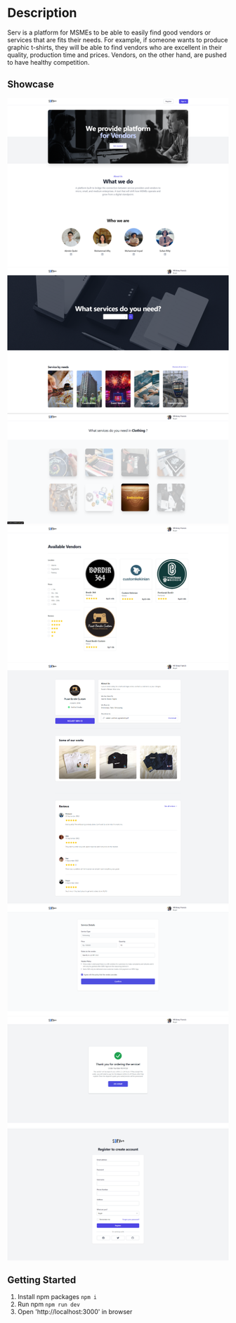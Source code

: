 # Description

Serv is a platform for MSMEs to be able to easily find good vendors or services that are fits their needs. For example, if someone wants to produce graphic t-shirts, they will be able to find vendors who are excellent in their quality, production time and prices. Vendors, on the other hand, are pushed to have healthy competition.

## Showcase

![Image1](./examples/image1.png)
![Image2](./examples/image2.png)
![Image3](./examples/image3.png)
![Image4](./examples/image4.png)
![Image5](./examples/image5.png)
![Image6](./examples/image6.png)
![Image7](./examples/image7.png)
![Image8](./examples/image8.png)

## Getting Started

1. Install npm packages
   `npm i`
2. Run npm
   `npm run dev`
3. Open 'http://localhost:3000' in browser
